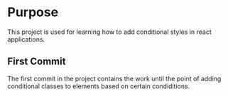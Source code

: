 # Purpose

This project is used for learning how to add conditional styles in react applications.

## First Commit

The first commit in the project contains the work until the point of adding conditional classes to elements based on certain condiditions.
